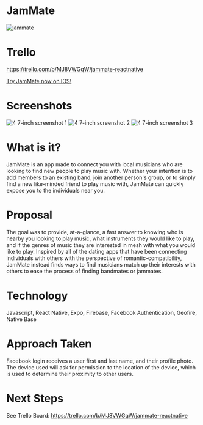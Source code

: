 # JamMate

![jammate](https://user-images.githubusercontent.com/36775791/53999651-13849080-40f9-11e9-975e-bf6d1f392bcf.png)

# Trello

https://trello.com/b/MJ8VWGqW/jammate-reactnative

[Try JamMate now on IOS!](https://itunes.apple.com/us/app/jammate/id1441181021?ls=1&mt=8 "JamMate")

# Screenshots

![4 7-inch screenshot 1](https://user-images.githubusercontent.com/36775791/53999630-f780ef00-40f8-11e9-9822-5e0563313f92.jpg)
![4 7-inch screenshot 2](https://user-images.githubusercontent.com/36775791/53999631-f780ef00-40f8-11e9-9061-074947270e5d.jpg)
![4 7-inch screenshot 3](https://user-images.githubusercontent.com/36775791/53999632-f780ef00-40f8-11e9-8089-b98509499992.jpg)

# What is it?

JamMate is an app made to connect you with local musicians who are looking to find new people to play music with. Whether your intention is to add members to an existing band, join another person's group, or to simply find a new like-minded friend to play music with, JamMate can quickly expose you to the individuals near you.

# Proposal

The goal was to provide, at-a-glance, a fast answer to knowing who is nearby you looking to play music, what instruments they would like to play, and if the genres of music they are interested in mesh with what you would like to play. Inspired by all of the dating apps that have been connecting individuals with others with the perspective of romantic-compatibility, JamMate instead finds ways to find musicians match up their interests with others to ease the process of finding bandmates or jammates.

# Technology

Javascript, React Native, Expo, Firebase, Facebook Authentication, Geofire, Native Base

# Approach Taken

Facebook login receives a user first and last name, and their profile photo. The device used will ask for permission to the location of the device, which is used to determine their proximity to other users.

# Next Steps

See Trello Board:
https://trello.com/b/MJ8VWGqW/jammate-reactnative
